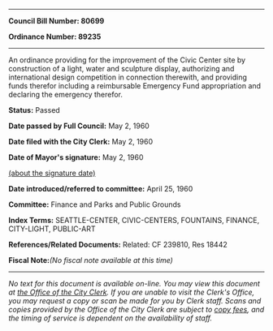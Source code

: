 

********

**Council Bill Number: 80699**
   
**Ordinance Number: 89235**
********

 An ordinance providing for the improvement of the Civic Center site by construction of a light, water and sculpture display, authorizing and international design competition in connection therewith, and providing funds therefor including a reimbursable Emergency Fund appropriation and declaring the emergency therefor.

**Status:** Passed
   
**Date passed by Full Council:** May 2, 1960
   
**Date filed with the City Clerk:** May 2, 1960
   
**Date of Mayor's signature:** May 2, 1960
   
[(about the signature date)](/~public/approvaldate.htm)
   
   
   
**Date introduced/referred to committee:** April 25, 1960
   
**Committee:** Finance and Parks and Public Grounds
   
   
**Index Terms:** SEATTLE-CENTER, CIVIC-CENTERS, FOUNTAINS, FINANCE, CITY-LIGHT, PUBLIC-ART

**References/Related Documents:** Related: CF 239810, Res 18442

**Fiscal Note:**_(No fiscal note available at this time)_
********

_No text for this document is available on-line. You may view this document at [the Office of the City Clerk](http://www.seattle.gov/leg/clerk/contactUs.htm). If you are unable to visit the Clerk's Office, you may request a copy or scan be made for you by Clerk staff. Scans and copies provided by the Office of the City Clerk are subject to [copy fees](http://clerk.seattle.gov/~public/clerkfees.htm), and the timing of service is dependent on the availability of staff._

